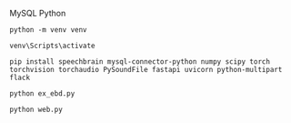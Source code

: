 MySQL
Python
```
python -m venv venv
```
```
venv\Scripts\activate
```
```
pip install speechbrain mysql-connector-python numpy scipy torch torchvision torchaudio PySoundFile fastapi uvicorn python-multipart flack
```
```
python ex_ebd.py
```
```
python web.py
```

